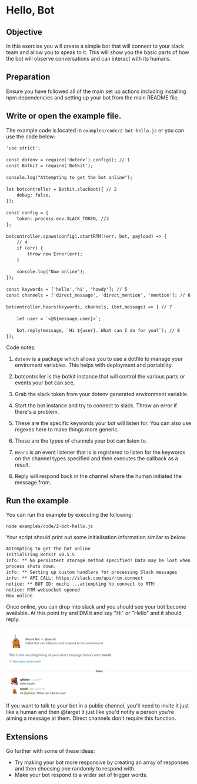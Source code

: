 # Hello, Bot

## Objective

In this exercise you will create a simple bot that will connect to your slack
team and allow you to speak to it. This will show you the basic parts of
how the bot will observe conversations and can interact with its humans.

## Preparation

Ensure you have followed all of the main set up actions including installing
npm dependencies and setting up your bot from the main README file.

## Write or open the example file.

The example code is located in `examples/code/2-bot-hello.js` or you can use the
code below:

```
'use strict';

const dotenv = require('dotenv').config(); // 1
const Botkit = require('Botkit');

console.log("Attempting to get the bot online");

let botcontroller = Botkit.slackbot({ // 2
	debug: false,
});

const config = {
	token: process.env.SLACK_TOKEN, //3
};

botcontroller.spawn(config).startRTM((err, bot, payload) => {
    // 4
    if (err) {
        throw new Error(err);
    }

    console.log("Now online");
});

const keywords = ['hello','hi', 'howdy']; // 5
const channels = ['direct_message', 'direct_mention', 'mention']; // 6

botcontroller.hears(keywords, channels, (bot,message) => { // 7

    let user = `<@${message.user}>`;

    bot.reply(message, `Hi ${user}. What can I do for you?`); // 8
});
```

Code notes:

1. `dotenv` is a package which allows you to use a dotfile to manage your
enviroment variables. This helps with deployment and portability.

2. botcontroller is the botkit instance that will control the various parts
or events your bot can see,

3. Grab the slack token from your dotenv generated environment variable.

4. Start the bot instance and try to connect to slack. Throw an error if there's
a problem.

5. These are the specific keywords your bot will listen for. You can also use
regexes here to make things more generic.

6. These are the types of channels your bot can listen to.

7. `Hears` is an event listener that is is registered to listen for the keywords
on the channel types specified and then executes the callback as a result.

8. Reply will respond back in the channel where the human initiated the message
from.

## Run the example

You can run the example by executing the following:

```
node examples/code/2-bot-hello.js
```

Your script should print out some initialisation information similar to below:

```
Attempting to get the bot online
Initializing Botkit v0.5.5
info: ** No persistent storage method specified! Data may be lost when process shuts down.
info: ** Setting up custom handlers for processing Slack messages
info: ** API CALL: https://slack.com/api/rtm.connect
notice: ** BOT ID: mechi ...attempting to connect to RTM!
notice: RTM websocket opened
Now online
```

Once online, you can drop into slack and you should see your bot become available.
At this point try and DM it and say "Hi" or "Hello" and it should reply.

![](../slides/images/direct_message.png)

If you want to talk to your bot in a public channel, you'll need to invite it
just like a human and then @target it just like you'd notify a person you're
aiming a message at them. Direct channels don't require this function.

## Extensions

Go further with some of these ideas:

* Try making your bot more responsive by creating an array of responses and then
choosing one randomly to respond with.
* Make your bot respond to a wider set of trigger words.
